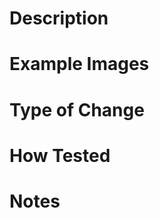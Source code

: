 <!---
Thank you for submitting a PR for EDMC! Please follow this template to ensure your PR is processed.
In general, you should be submitting targeting the develop branch. Please make sure you have this selected.
-->
# Description
<!-- What does this PR Do? -->

# Example Images
<!-- Only if relevant. Remove if irrelevant. -->

# Type of Change
<!-- What type of change is this? New Feature? Enhancement to Existing Feature? Bug Fix? Translation Update? -->

# How Tested
<!-- How have you tested this change to ensure it works and doesn't cause new issues -->

# Notes
<!-- Does this resolve any open issues? Was this PR discussed internally somewhere off GitHub? -->

